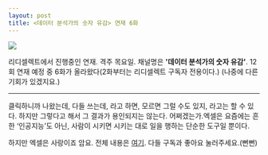 ```yaml
---
layout: post
title: <데이터 분석가의 숫자 유감> 연재 6화
---
```


![](https://pbs.twimg.com/media/EtWAiBgVoAA4dJr?format=jpg&name=small)


리디셀렉트에서 진행중인 연재. 격주 목요일. 
채널명은 **'데이터 분석가의 숫자 유감'**. 12회 연재 예정 중 6화가 올라왔다(2화부터는 리디셀렉트 구독자 전용이다.) 
(나중에 다른 기회가 있겠지요.)

---
클릭하니까 나왔는데, 다들 쓰는데, 라고 하면, 모르면 그럴 수도 있지, 라고는 할 수 있다. 하지만 그렇다고 해서 그 결과가 용인되지는 않는다. 어쩌겠는가.엑셀은 요즘에는 흔한 ‘인공지능’도 아닌, 사람이 시키면 시키는 대로 일을 행하는 단순한 도구일 뿐이다. 

하지만 엑셀은 사랑이죠 암요.
전체 내용은 [여기](https://select.ridibooks.com/article/@data/6). 
다들 구독과 좋아요 눌러주세요.(뻔뻔)
